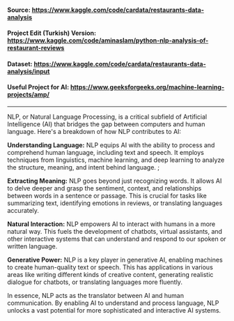 #### Source:                             https://www.kaggle.com/code/cardata/restaurants-data-analysis
#### Project Edit (Turkish) Version:            https://www.kaggle.com/code/aminaslam/python-nlp-analysis-of-restaurant-reviews
#### Dataset:                            https://www.kaggle.com/code/cardata/restaurants-data-analysis/input

#### Useful Project for AI: https://www.geeksforgeeks.org/machine-learning-projects/amp/
-----------------------------------------------------------------

NLP, or Natural Language Processing, is a critical subfield of Artificial Intelligence (AI) that bridges the gap between computers and human language. Here's a breakdown of how NLP contributes to AI:

  **Understanding Language:** NLP equips AI with the ability to process and comprehend human language, including text and speech. It employs techniques from linguistics, machine learning, and deep learning to analyze the structure, meaning, and intent behind language. ;

  **Extracting Meaning:** NLP goes beyond just recognizing words. It allows AI to delve deeper and grasp the sentiment, context, and relationships between words in a sentence or passage. This is crucial for tasks like summarizing text, identifying emotions in reviews, or translating languages accurately.

  **Natural Interaction:** NLP empowers AI to interact with humans in a more natural way. This fuels the development of chatbots, virtual assistants, and other interactive systems that can understand and respond to our spoken or written language.

  **Generative Power:** NLP is a key player in generative AI, enabling machines to create human-quality text or speech. This has applications in various areas like  writing different kinds of creative content, generating realistic dialogue for chatbots, or translating languages more fluently.

In essence, NLP acts as the translator between AI and human communication. By enabling AI to understand and process language, NLP unlocks a vast potential for more sophisticated and interactive AI systems.
